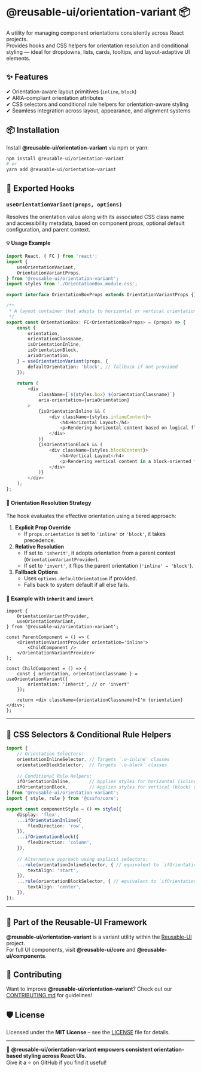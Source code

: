 # @reusable-ui/orientation-variant 📦  

A utility for managing component orientations consistently across React projects.  
Provides hooks and CSS helpers for orientation resolution and conditional styling — ideal for dropdowns, lists, cards, tooltips, and layout-adaptive UI elements.

## ✨ Features
✔ Orientation-aware layout primitives (`inline`, `block`)  
✔ ARIA-compliant orientation attributes  
✔ CSS selectors and conditional rule helpers for orientation-aware styling  
✔ Seamless integration across layout, appearance, and alignment systems

## 📦 Installation
Install **@reusable-ui/orientation-variant** via npm or yarn:

```sh
npm install @reusable-ui/orientation-variant
# or
yarn add @reusable-ui/orientation-variant
```

## 🧩 Exported Hooks

### `useOrientationVariant(props, options)`

Resolves the orientation value along with its associated CSS class name and accessibility metadata, based on component props, optional default configuration, and parent context.

#### 💡 Usage Example

```ts
import React, { FC } from 'react';
import {
    useOrientationVariant,
    OrientationVariantProps,
} from '@reusable-ui/orientation-variant';
import styles from './OrientationBox.module.css';

export interface OrientationBoxProps extends OrientationVariantProps {}

/**
 * A layout container that adapts to horizontal or vertical orientation.
 */
export const OrientationBox: FC<OrientationBoxProps> = (props) => {
    const {
        orientation,
        orientationClassname,
        isOrientationInline,
        isOrientationBlock,
        ariaOrientation,
    } = useOrientationVariant(props, {
        defaultOrientation: 'block', // fallback if not provided
    });
    
    return (
        <div
            className={`${styles.box} ${orientationClassname}`}
            aria-orientation={ariaOrientation}
        >
            {isOrientationInline && (
                <div className={styles.inlineContent}>
                    <h4>Horizontal Layout</h4>
                    <p>Rendering horizontal content based on logical flow.</p>
                </div>
            )}
            {isOrientationBlock && (
                <div className={styles.blockContent}>
                    <h4>Vertical Layout</h4>
                    <p>Rendering vertical content in a block-oriented flow.</p>
                </div>
            )}
        </div>
    );
};
```

#### 🧠 Orientation Resolution Strategy

The hook evaluates the effective orientation using a tiered approach:
1. **Explicit Prop Override**  
   - If `props.orientation` is set to `'inline'` or `'block'`, it takes precedence.
2. **Relative Resolution**  
   - If set to `'inherit'`, it adopts orientation from a parent context (`OrientationVariantProvider`).
   - If set to `'invert'`, it flips the parent orientation (`'inline' ↔︎ 'block'`).
3. **Fallback Options**  
   - Uses `options.defaultOrientation` if provided.
   - Falls back to system default if all else fails.

#### 🧬 Example with `inherit` and `invert`

```tsx
import {
    OrientationVariantProvider,
    useOrientationVariant,
} from '@reusable-ui/orientation-variant';

const ParentComponent = () => (
    <OrientationVariantProvider orientation='inline'>
        <ChildComponent />
    </OrientationVariantProvider>
);

const ChildComponent = () => {
    const { orientation, orientationClassname } = useOrientationVariant({
        orientation: 'inherit', // or 'invert'
    });
    
    return <div className={orientationClassname}>I'm {orientation}</div>;
};
```

---

## 🎨 CSS Selectors & Conditional Rule Helpers

```ts
import {
    // Orientation Selectors:
    orientationInlineSelector, // Targets `.o-inline` classes
    orientationBlockSelector,  // Targets `.o-block` classes
    
    // Conditional Rule Helpers:
    ifOrientationInline,       // Applies styles for horizontal (inline) orientation
    ifOrientationBlock,        // Applies styles for vertical (block) orientation
} from '@reusable-ui/orientation-variant';
import { style, rule } from '@cssfn/core';

export const componentStyle = () => style({
    display: 'flex',
    ...ifOrientationInline({
        flexDirection: 'row',
    }),
    ...ifOrientationBlock({
        flexDirection: 'column',
    }),
    
    // Alternative approach using explicit selectors:
    ...rule(orientationInlineSelector, { // equivalent to `ifOrientationInline`
        textAlign: 'start',
    }),
    ...rule(orientationBlockSelector, { // equivalent to `ifOrientationBlock`
        textAlign: 'center',
    }),
});
```

---

## 📖 Part of the Reusable-UI Framework  
**@reusable-ui/orientation-variant** is a variant utility within the [Reusable-UI](https://github.com/reusable-ui/reusable-ui-monorepo) project.  
For full UI components, visit **@reusable-ui/core** and **@reusable-ui/components**.

## 🤝 Contributing  
Want to improve **@reusable-ui/orientation-variant**? Check out our [CONTRIBUTING.md](./CONTRIBUTING.md) for guidelines!  

## 🛡️ License  
Licensed under the **MIT License** – see the [LICENSE](./LICENSE) file for details.  

---

🚀 **@reusable-ui/orientation-variant empowers consistent orientation-based styling across React UIs.**  
Give it a ⭐ on GitHub if you find it useful!  
